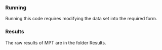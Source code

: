 
### Running
 Running this code requires modifying the data set into the required form.

### Results
The raw results of MPT are in the folder Results.






